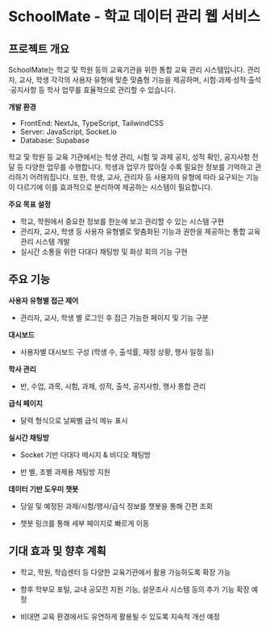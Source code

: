 # SchoolMate - 학교 데이터 관리 웹 서비스


## 프로젝트 개요
SchoolMate는 학교 및 학원 등의 교육기관을 위한 통합 교육 관리 시스템입니다.
관리자, 교사, 학생 각각의 사용자 유형에 맞춘 맞춤형 기능을 제공하며, 시험·과제·성적·출석·공지사항 등 학사 업무를 효율적으로 관리할 수 있습니다.

**개발 환경** 

- FrontEnd: NextJs, TypeScript, TailwindCSS
- Server: JavaScript, Socket.io
- Database: Supabase

학교 및 학원 등 교육 기관에서는 학생 관리, 시험 및 과제 공지, 성적 확인, 공지사항 전달 등 다양한 업무를 수행합니다. 학생과 업무가 많아질 수록 필요한 정보를 기억하고 관리하기 어려워집니다. 또한, 학생, 교사, 관리자 등 사용자의 유형에 따라 요구되는 기능이 다르기에 이를 효과적으로 분리하여 제공하는 시스템이 필요합니다. 

**주요 목표 설정** 

- 학교, 학원에서 중요한 정보를 한눈에 보고 관리할 수 있는 시스템 구현
- 관리자, 교사, 학생 등 사용자 유형별로 맞춤화된 기능과 권한을 제공하는 통합 교육 관리 시스템 개발
- 실시간 소통을 위한 다대다 채팅방 및 화상 회의 기능 구현


## 주요 기능
**사용자 유형별 접근 제어**

- 관리자, 교사, 학생 별 로그인 후 접근 가능한 페이지 및 기능 구분

**대시보드**

- 사용자별 대시보드 구성 (학생 수, 출석률, 재정 상황, 행사 일정 등)

**학사 관리**

- 반, 수업, 과목, 시험, 과제, 성적, 출석, 공지사항, 행사 통합 관리

**급식 페이지**

- 달력 형식으로 날짜별 급식 메뉴 표시

**실시간 채팅방**

- Socket 기반 다대다 메시지 & 비디오 채팅방 

- 반 별, 조별 과제용 채팅방 지원

**데이터 기반 도우미 챗봇**

- 당일 및 예정된 과제/시험/행사/급식 정보를 챗봇을 통해 간편 조회

- 챗봇 링크를 통해 세부 페이지로 빠르게 이동

## 기대 효과 및 향후 계획
- 학교, 학원, 학습센터 등 다양한 교육기관에서 활용 가능하도록 확장 가능 

- 향후 학부모 포털, 교내 공모전 지원 기능, 설문조사 시스템 등의 추가 기능 확장 예정

- 비대면 교육 환경에서도 유연하게 활용될 수 있도록 지속적 개선 예정

